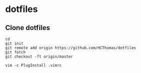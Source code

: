 # dotfiles

## Clone dotfiles
```
cd
git init
git remote add origin https://github.com/HCThomas/dotfiles
git fetch
git checkout -ft origin/master

vim -c PlugInstall .vimrc
```
